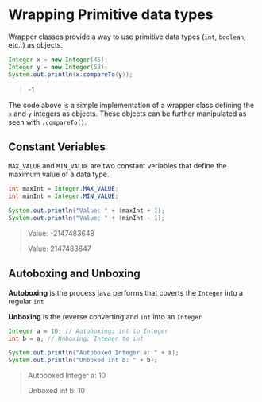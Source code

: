 # Wrapping Primitive data types

Wrapper classes provide a way to use primitive data types (`int`, `boolean`, etc..) as objects.

```java
Integer x = new Integer(45);
Integer y = new Integer(58);
System.out.println(x.compareTo(y));
```

> -1

The code above is a simple implementation of a wrapper class defining the `x` and `y` integers as objects. These objects can be further manipulated as seen with `.compareTo()`.

## Constant Veriables

`MAX_VALUE` and `MIN_VALUE` are two constant veriables that define the maximum value of a data type.

```java
int maxInt = Integer.MAX_VALUE;
int minInt = Integer.MIN_VALUE;

System.out.println("Value: " + (maxInt + 1);
System.out.println("Value: " + (minInt - 1);
```

> Value: -2147483648
>
> Value: 2147483647

## Autoboxing and Unboxing

**Autoboxing** is the process java performs that coverts the `Integer` into a regular `int`

**Unboxing** is the reverse converting and `int` into an `Integer`

```java
Integer a = 10; // Autoboxing: int to Integer
int b = a; // Unboxing: Integer to int

System.out.println("Autoboxed Integer a: " + a);
System.out.println("Unboxed int b: " + b);
```

> Autoboxed Integer a: 10
>
> Unboxed int b: 10
